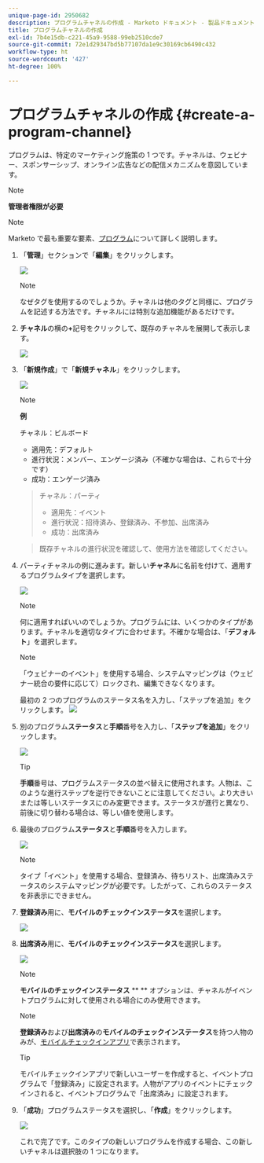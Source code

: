```yaml
---
unique-page-id: 2950682
description: プログラムチャネルの作成 - Marketo ドキュメント - 製品ドキュメント
title: プログラムチャネルの作成
exl-id: 7b4e15db-c221-45a9-9588-99eb2510cde7
source-git-commit: 72e1d29347bd5b77107da1e9c30169cb6490c432
workflow-type: ht
source-wordcount: '427'
ht-degree: 100%

---
```


# プログラムチャネルの作成 {#create-a-program-channel}

プログラムは、特定のマーケティング施策の 1 つです。チャネルは、ウェビナー、スポンサーシップ、オンライン広告などの配信メカニズムを意図しています。

>[!NOTE]
>
>**管理者権限が必要**

>[!NOTE]
>
>Marketo で最も重要な要素、[プログラム](/help/marketo/product-docs/core-marketo-concepts/programs/creating-programs/understanding-programs.md)について詳しく説明します。

1. 「**管理**」セクションで「**編集**」をクリックします。

   ![](assets/image2014-9-24-12-3a57-3a27.png)

   >[!NOTE]
   >
   >なぜタグを使用するのでしょうか。チャネルは他のタグと同様に、プログラムを記述する方法です。チャネルには特別な追加機能があるだけです。

1. **チャネル**&#x200B;の横の&#x200B;**+**&#x200B;記号をクリックして、既存のチャネルを展開して表示します。

   ![](assets/image2014-9-24-12-3a58-3a33.png)

1. 「**新規作成**」で「**新規チャネル**」をクリックします。

   ![](assets/image2014-9-24-12-3a58-3a53.png)

   >[!NOTE]
   >
   >**例**
   >
   >チャネル：ビルボード
   >
   >* 適用先：デフォルト
   >* 進行状況：メンバー、エンゲージ済み（不確かな場合は、これらで十分です）
   >* 成功：エンゲージ済み

   >
   >チャネル：パーティ
   >
   >* 適用先：イベント
   >* 進行状況：招待済み、登録済み、不参加、出席済み
   >* 成功：出席済み

   >
   >既存チャネルの進行状況を確認して、使用方法を確認してください。

1. パーティチャネルの例に進みます。新しい&#x200B;**チャネル**&#x200B;に名前を付けて、適用するプログラムタイプを選択します。

   ![](assets/image2014-9-24-13-3a0-3a17.png)

   >[!NOTE]
   >
   >何に適用すればいいのでしょうか。プログラムには、いくつかのタイプがあります。チャネルを適切なタイプに合わせます。不確かな場合は、「**デフォルト**」を選択します。

   >[!NOTE]
   >
   >「ウェビナーのイベント」を使用する場合、システムマッピングは（ウェビナー統合の要件に応じて）ロックされ、編集できなくなります。

   最初の 2 つのプログラムのステータス名を入力し、「ステップを追加」をクリックします。
   ![](assets/image2014-9-24-15-3a37-3a0.png)

1. 別のプログラム&#x200B;**ステータス**&#x200B;と&#x200B;**手順**&#x200B;番号を入力し、「**ステップを追加**」をクリックします。

   ![](assets/image2014-9-24-15-3a37-3a30.png)

   >[!TIP]
   >
   >**手順**&#x200B;番号は、プログラムステータスの並べ替えに使用されます。人物は、このような進行ステップを逆行できないことに注意してください。より大きいまたは等しいステータスにのみ変更できます。ステータスが進行と異なり、前後に切り替わる場合は、等しい値を使用します。

1. 最後のプログラム&#x200B;**ステータス**&#x200B;と&#x200B;**手順**&#x200B;番号を入力します。

   ![](assets/image2014-9-24-15-3a39-3a15.png)

   >[!NOTE]
   >
   >タイプ「イベント」を使用する場合、登録済み、待ちリスト、出席済みステータスのシステムマッピングが必要です。したがって、これらのステータスを非表示にできません。

1. **登録済み**&#x200B;用に、**モバイルのチェックインステータス**&#x200B;を選択します。

   ![](assets/image2014-9-24-15-3a39-3a43.png)

1. **出席済み**&#x200B;用に、**モバイルのチェックインステータス**&#x200B;を選択します。

   ![](assets/image2014-9-24-15-3a40-3a21.png)

   >[!NOTE]
   >
   >**モバイルのチェックインステータス** ** ** オプションは、チャネルがイベントプログラムに対して使用される場合にのみ使用できます。

   >[!NOTE]
   >
   >**登録済み**&#x200B;および&#x200B;**出席済み**&#x200B;の&#x200B;**モバイルのチェックインステータス**&#x200B;を持つ人物のみが、[モバイルチェックインアプリ](/help/marketo/product-docs/core-marketo-concepts/mobile-apps/event-check-in/event-check-in-overview.md)で表示されます。

   >[!TIP]
   >
   >モバイルチェックインアプリで新しいユーザーを作成すると、イベントプログラムで「登録済み」に設定されます。人物がアプリのイベントにチェックインされると、イベントプログラムで「出席済み」に設定されます。

1. 「**成功**」プログラムステータスを選択し、「**作成**」をクリックします。

   ![](assets/image2014-9-24-15-3a42-3a54.png)

   これで完了です。このタイプの新しいプログラムを作成する場合、この新しいチャネルは選択肢の 1 つになります。
